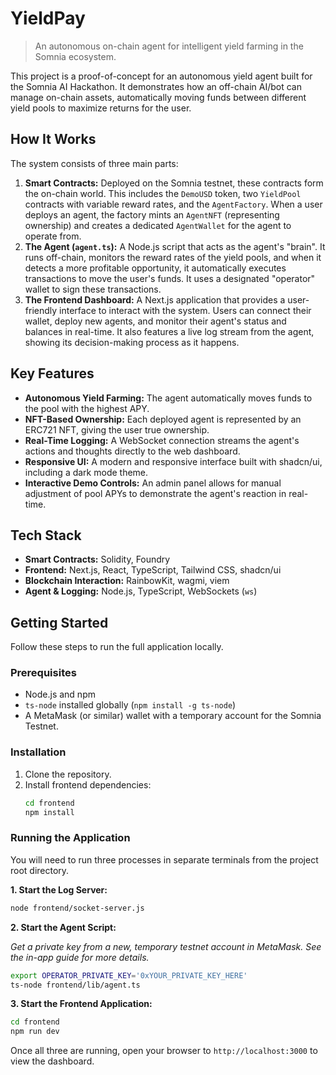 # YieldPay

> An autonomous on-chain agent for intelligent yield farming in the Somnia ecosystem.

This project is a proof-of-concept for an autonomous yield agent built for the Somnia AI Hackathon. It demonstrates how an off-chain AI/bot can manage on-chain assets, automatically moving funds between different yield pools to maximize returns for the user.

## How It Works

The system consists of three main parts:

1.  **Smart Contracts:** Deployed on the Somnia testnet, these contracts form the on-chain world. This includes the `DemoUSD` token, two `YieldPool` contracts with variable reward rates, and the `AgentFactory`. When a user deploys an agent, the factory mints an `AgentNFT` (representing ownership) and creates a dedicated `AgentWallet` for the agent to operate from.
2.  **The Agent (`agent.ts`):** A Node.js script that acts as the agent's "brain". It runs off-chain, monitors the reward rates of the yield pools, and when it detects a more profitable opportunity, it automatically executes transactions to move the user's funds. It uses a designated "operator" wallet to sign these transactions.
3.  **The Frontend Dashboard:** A Next.js application that provides a user-friendly interface to interact with the system. Users can connect their wallet, deploy new agents, and monitor their agent's status and balances in real-time. It also features a live log stream from the agent, showing its decision-making process as it happens.

## Key Features

-   **Autonomous Yield Farming:** The agent automatically moves funds to the pool with the highest APY.
-   **NFT-Based Ownership:** Each deployed agent is represented by an ERC721 NFT, giving the user true ownership.
-   **Real-Time Logging:** A WebSocket connection streams the agent's actions and thoughts directly to the web dashboard.
-   **Responsive UI:** A modern and responsive interface built with shadcn/ui, including a dark mode theme.
-   **Interactive Demo Controls:** An admin panel allows for manual adjustment of pool APYs to demonstrate the agent's reaction in real-time.

## Tech Stack

-   **Smart Contracts:** Solidity, Foundry
-   **Frontend:** Next.js, React, TypeScript, Tailwind CSS, shadcn/ui
-   **Blockchain Interaction:** RainbowKit, wagmi, viem
-   **Agent & Logging:** Node.js, TypeScript, WebSockets (`ws`)

## Getting Started

Follow these steps to run the full application locally.

### Prerequisites

-   Node.js and npm
-   `ts-node` installed globally (`npm install -g ts-node`)
-   A MetaMask (or similar) wallet with a temporary account for the Somnia Testnet.

### Installation

1.  Clone the repository.
2.  Install frontend dependencies:
    ```bash
    cd frontend
    npm install
    ```

### Running the Application

You will need to run three processes in separate terminals from the project root directory.

**1. Start the Log Server:**

```bash
node frontend/socket-server.js
```

**2. Start the Agent Script:**

*Get a private key from a new, temporary testnet account in MetaMask. See the in-app guide for more details.*

```bash
export OPERATOR_PRIVATE_KEY='0xYOUR_PRIVATE_KEY_HERE'
ts-node frontend/lib/agent.ts
```

**3. Start the Frontend Application:**

```bash
cd frontend
npm run dev
```

Once all three are running, open your browser to `http://localhost:3000` to view the dashboard.